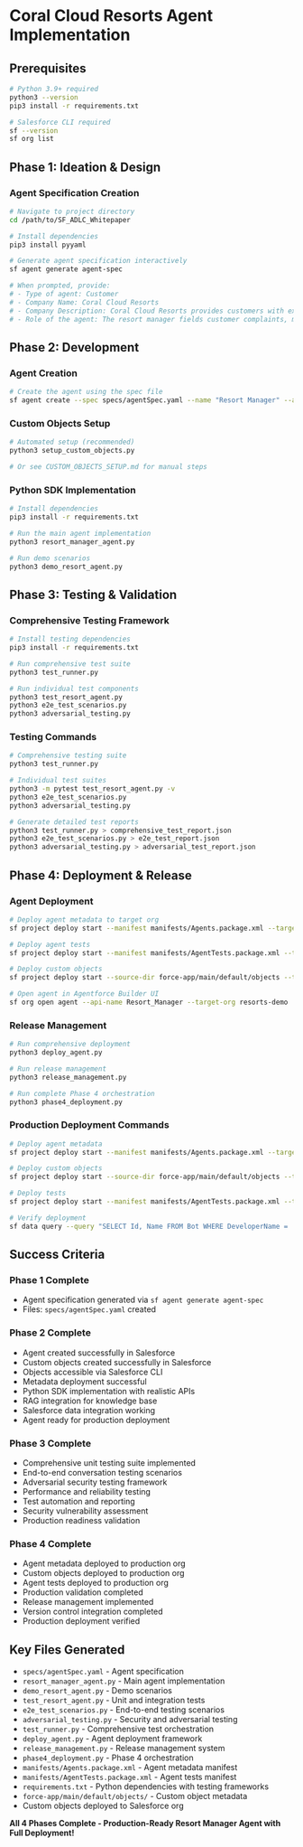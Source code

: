 # Coral Cloud Resorts Agent Implementation

## Prerequisites
```bash
# Python 3.9+ required
python3 --version
pip3 install -r requirements.txt

# Salesforce CLI required
sf --version
sf org list
```

## Phase 1: Ideation & Design

### Agent Specification Creation
```bash
# Navigate to project directory
cd /path/to/SF_ADLC_Whitepaper

# Install dependencies
pip3 install pyyaml

# Generate agent specification interactively
sf agent generate agent-spec

# When prompted, provide:
# - Type of agent: Customer
# - Company Name: Coral Cloud Resorts
# - Company Description: Coral Cloud Resorts provides customers with exceptional destination activities, unforgettable experiences, and reservation services, all backed by a commitment to top-notch customer service.
# - Role of the agent: The resort manager fields customer complaints, manages employee schedules, and generally makes sure everything is working smoothly.
```

## Phase 2: Development

### Agent Creation
```bash
# Create the agent using the spec file
sf agent create --spec specs/agentSpec.yaml --name "Resort Manager" --api-name Resort_Manager --target-org resorts-demo --preview
```

### Custom Objects Setup
```bash
# Automated setup (recommended)
python3 setup_custom_objects.py

# Or see CUSTOM_OBJECTS_SETUP.md for manual steps
```

### Python SDK Implementation
```bash
# Install dependencies
pip3 install -r requirements.txt

# Run the main agent implementation
python3 resort_manager_agent.py

# Run demo scenarios
python3 demo_resort_agent.py
```

## Phase 3: Testing & Validation

### Comprehensive Testing Framework
```bash
# Install testing dependencies
pip3 install -r requirements.txt

# Run comprehensive test suite
python3 test_runner.py

# Run individual test components
python3 test_resort_agent.py
python3 e2e_test_scenarios.py
python3 adversarial_testing.py
```

### Testing Commands
```bash
# Comprehensive testing suite
python3 test_runner.py

# Individual test suites
python3 -m pytest test_resort_agent.py -v
python3 e2e_test_scenarios.py
python3 adversarial_testing.py

# Generate detailed test reports
python3 test_runner.py > comprehensive_test_report.json
python3 e2e_test_scenarios.py > e2e_test_report.json
python3 adversarial_testing.py > adversarial_test_report.json
```

## Phase 4: Deployment & Release

### Agent Deployment
```bash
# Deploy agent metadata to target org
sf project deploy start --manifest manifests/Agents.package.xml --target-org resorts-demo

# Deploy agent tests
sf project deploy start --manifest manifests/AgentTests.package.xml --target-org resorts-demo

# Deploy custom objects
sf project deploy start --source-dir force-app/main/default/objects --target-org resorts-demo

# Open agent in Agentforce Builder UI
sf org open agent --api-name Resort_Manager --target-org resorts-demo
```

### Release Management
```bash
# Run comprehensive deployment
python3 deploy_agent.py

# Run release management
python3 release_management.py

# Run complete Phase 4 orchestration
python3 phase4_deployment.py
```

### Production Deployment Commands
```bash
# Deploy agent metadata
sf project deploy start --manifest manifests/Agents.package.xml --target-org production

# Deploy custom objects
sf project deploy start --source-dir force-app/main/default/objects --target-org production

# Deploy tests
sf project deploy start --manifest manifests/AgentTests.package.xml --target-org production

# Verify deployment
sf data query --query "SELECT Id, Name FROM Bot WHERE DeveloperName = 'Resort_Manager'" --target-org production
```

## Success Criteria

### Phase 1 Complete
- Agent specification generated via `sf agent generate agent-spec`
- Files: `specs/agentSpec.yaml` created

### Phase 2 Complete
- Agent created successfully in Salesforce
- Custom objects created successfully in Salesforce
- Objects accessible via Salesforce CLI
- Metadata deployment successful
- Python SDK implementation with realistic APIs
- RAG integration for knowledge base
- Salesforce data integration working
- Agent ready for production deployment

### Phase 3 Complete
- Comprehensive unit testing suite implemented
- End-to-end conversation testing scenarios
- Adversarial security testing framework
- Performance and reliability testing
- Test automation and reporting
- Security vulnerability assessment
- Production readiness validation

### Phase 4 Complete
- Agent metadata deployed to production org
- Custom objects deployed to production org
- Agent tests deployed to production org
- Production validation completed
- Release management implemented
- Version control integration completed
- Production deployment verified

## Key Files Generated
- `specs/agentSpec.yaml` - Agent specification
- `resort_manager_agent.py` - Main agent implementation
- `demo_resort_agent.py` - Demo scenarios
- `test_resort_agent.py` - Unit and integration tests
- `e2e_test_scenarios.py` - End-to-end testing scenarios
- `adversarial_testing.py` - Security and adversarial testing
- `test_runner.py` - Comprehensive test orchestration
- `deploy_agent.py` - Agent deployment framework
- `release_management.py` - Release management system
- `phase4_deployment.py` - Phase 4 orchestration
- `manifests/Agents.package.xml` - Agent metadata manifest
- `manifests/AgentTests.package.xml` - Agent tests manifest
- `requirements.txt` - Python dependencies with testing frameworks
- `force-app/main/default/objects/` - Custom object metadata
- Custom objects deployed to Salesforce org

**All 4 Phases Complete - Production-Ready Resort Manager Agent with Full Deployment!**